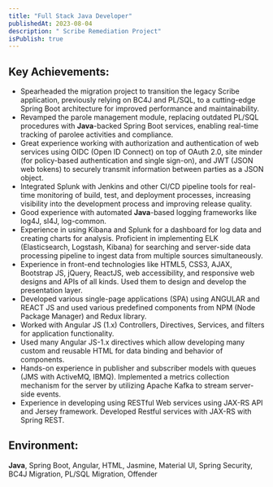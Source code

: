 ```yaml
---
title: "Full Stack Java Developer"
publishedAt: 2023-08-04
description: " Scribe Remediation Project"
isPublish: true
---
```


## Key Achievements:

- Spearheaded the migration project to transition the legacy Scribe application, previously relying on BC4J and PL/SQL, to a cutting-edge Spring Boot architecture for improved performance and maintainability.
- Revamped the parole management module, replacing outdated PL/SQL procedures with **Java**-backed Spring Boot services, enabling real-time tracking of parolee activities and compliance.
- Great experience working with authorization and authentication of web services using OIDC (Open ID Connect) on top of OAuth 2.0, site minder (for policy-based authentication and single sign-on), and JWT (JSON web tokens) to securely transmit information between parties as a JSON object.
- Integrated Splunk with Jenkins and other CI/CD pipeline tools for real-time monitoring of build, test, and deployment processes, increasing visibility into the development process and improving release quality.
- Good experience with automated **Java**-based logging frameworks like log4J, sl4J, log-common.
- Experience in using Kibana and Splunk for a dashboard for log data and creating charts for analysis. Proficient in implementing ELK (Elasticsearch, Logstash, Kibana) for searching and server-side data processing pipeline to ingest data from multiple sources simultaneously.
- Experience in front-end technologies like HTML5, CSS3, AJAX, Bootstrap JS, jQuery, ReactJS, web accessibility, and responsive web designs and APIs of all kinds. Used them to design and develop the presentation layer.
- Developed various single-page applications (SPA) using ANGULAR and REACT JS and used various predefined components from NPM (Node Package Manager) and Redux library.
- Worked with Angular JS (1.x) Controllers, Directives, Services, and filters for application functionality.
- Used many Angular JS-1.x directives which allow developing many custom and reusable HTML for data binding and behavior of components.
- Hands-on experience in publisher and subscriber models with queues (JMS with ActiveMQ, IBMQ). Implemented a metrics collection mechanism for the server by utilizing Apache Kafka to stream server-side events.
- Experience in developing using RESTful Web services using JAX-RS API and Jersey framework. Developed Restful services with JAX-RS with Spring REST.

## Environment:

**Java**, Spring Boot, Angular, HTML, Jasmine, Material UI, Spring Security, BC4J Migration, PL/SQL Migration, Offender
